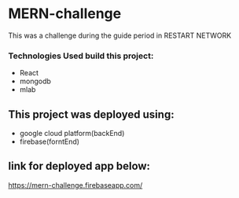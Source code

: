 # MERN-challenge

This was a challenge during the guide period in RESTART NETWORK

### Technologies Used build this project: 
* React
* mongodb
* mlab

## This project was deployed using: 
* google cloud platform(backEnd)
* firebase(forntEnd)

## link for deployed app below:

https://mern-challenge.firebaseapp.com/

